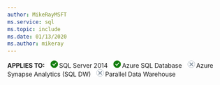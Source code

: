 ```yaml
---
author: MikeRayMSFT
ms.service: sql
ms.topic: include
ms.date: 01/13/2020
ms.author: mikeray
---
```


**APPLIES TO:** ![yes](media/yes.png)SQL Server 2014 ![yes](media/yes.png)Azure SQL Database ![no](media/no.png)Azure Synapse Analytics (SQL DW) ![no](media/no.png)Parallel Data Warehouse 

